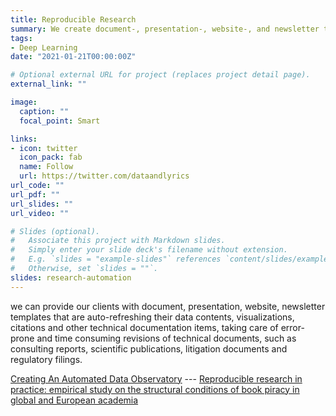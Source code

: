 ```yaml
---
title: Reproducible Research
summary: We create document-, presentation-, website-, and newsletter templates that are auto-refreshing their data contents, visualizations, citations, and other technical documentation items, taking care of error-prone and time-consuming revisions of technical documents, such as consulting reports, scientific publications, litigation documents and regulatory filings. 
tags:
- Deep Learning
date: "2021-01-21T00:00:00Z"

# Optional external URL for project (replaces project detail page).
external_link: ""

image:
  caption: ""
  focal_point: Smart

links:
- icon: twitter
  icon_pack: fab
  name: Follow
  url: https://twitter.com/dataandlyrics
url_code: ""
url_pdf: ""
url_slides: ""
url_video: ""

# Slides (optional).
#   Associate this project with Markdown slides.
#   Simply enter your slide deck's filename without extension.
#   E.g. `slides = "example-slides"` references `content/slides/example-slides.md`.
#   Otherwise, set `slides = ""`.
slides: research-automation
---
```


we can provide our clients with document, presentation, website, newsletter templates that are auto-refreshing their data contents, visualizations, citations and other technical documentation items, taking care of error-prone and time consuming revisions of technical documents, such as consulting reports, scientific publications, litigation documents and regulatory filings. 

[Creating An Automated Data Observatory](https://dataandlyrics.com/post/2020-09-11-creating-automated-observatory/) --- [Reproducible research in practice: empirical study on the structural conditions of book piracy in global and European academia](https://dataandlyrics.com/post/2020-12-04-pirate-libraries/)
